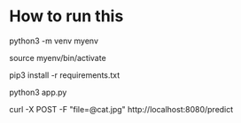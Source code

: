 # How to run this

python3 -m venv myenv

source myenv/bin/activate

pip3 install -r requirements.txt

python3 app.py

curl -X POST -F "file=@cat.jpg" http://localhost:8080/predict
